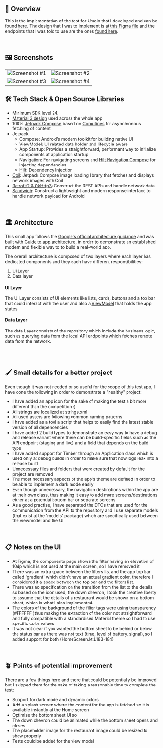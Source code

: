 ## 🎨 Overview

This is the implementation of the test for Umain that I developed and can be
found [here](https://github.com/apegroup/Code-test?tab=readme-ov-file).
The design that I was to implement
is [at this Figma file](https://www.figma.com/file/yw7DttG4w7F28tmTaxXrLh/Code-test?type=design&node-id=0-1&mode=design&t=K7zNb9PQzWqeJQMj-0)
and the endpoints that I was told to use are the
ones [found here](https://food-delivery.umain.io/swagger/).
<br>
<br>
<br>

## 🖼 Screenshots
|                                                                                                         |                                                                                                         |
|---------------------------------------------------------------------------------------------------------|---------------------------------------------------------------------------------------------------------|
| ![Screenshot #1](https://raw.github.com/OneManStudioDotSe/test-for-umain/main/screenshots/screen_1.png) | ![Screenshot #2](https://raw.github.com/OneManStudioDotSe/test-for-umain/main/screenshots/screen_2.png) |
| ![Screenshot #3](https://raw.github.com/OneManStudioDotSe/test-for-umain/main/screenshots/screen_3.png) | ![Screenshot #4](https://raw.github.com/OneManStudioDotSe/test-for-umain/main/screenshots/screen_5.png) |





## 🛠 Tech Stack & Open Source Libraries

- Minimum SDK level 24.
- [Material 3 design](https://m3.material.io/) used across the whole app
- 100% [Jetpack Compose](https://developer.android.com/jetpack/compose) based
  on [Coroutines](https://github.com/Kotlin/kotlinx.coroutines) for asynchronous fetching of content
- Jetpack
    - Compose: Android’s modern toolkit for building native UI
    - ViewModel: UI related data holder and lifecycle aware
    - App Startup: Provides a straightforward, performant way to initialize components at
      application startup
    - Navigation: For navigating screens
      and [Hilt Navigation Compose](https://developer.android.com/jetpack/compose/libraries#hilt)
      for injecting dependencies
    - [Hilt](https://dagger.dev/hilt/): Dependency Injection
- [Coil](https://github.com/coil-kt/coil): Jetpack Compose image loading library that fetches and
  displays network images with Coil
- [Retrofit2 & OkHttp3](https://github.com/square/retrofit): Construct the REST APIs and handle
  network data
- [Sandwich](https://github.com/skydoves/Sandwich): Construct a lightweight and modern response
  interface to handle network payload for Android
  <br>
  <br>
  <br>

## 🏛️ Architecture

This small app follows
the [Google's official architecture guidance](https://developer.android.com/topic/architecture) and
was built with [Guide to app architecture](https://developer.android.com/topic/architecture), in
order to demonstrate an established modern and flexible way to to build a real-world app.<br>

The overall architecture is composed of two layers where each layer has dedicated components and
they each have different responsibilities:

1. UI Layer
2. Data layer

#### UI Layer

The UI Layer consists of UI elements like lists, cards, buttons and a top bar that could interact
with the user and also
a [ViewModel](https://developer.android.com/topic/libraries/architecture/viewmodel) that holds the
app states.

#### Data Layer

The data Layer consists of the repository which include the business logic, such as querying data
from the local API endpoints which fetches remote data from the network.<br>
<br>
<br>
<br>

## 🖌️ Small details for a better project

Even though it was not needed or so useful for the scope of this test app, I have done the following
in order to demonstrate a "healthy" project:

- I have added an app icon for the sake of making the test a bit more different than the
  competition :)
- All strings are localized at strings.xml
- All used assets are following common naming patterns
- I have added as a tool a script that helps to easily find the latest stable version of all
  dependencies
- I have added 2 build types to demonstrate an easy way to have a debug and release variant where
  there can be build-specific fields such as the API endpoint (staging and live) and a field that
  depends on the build type
- I have added support for Timber through an Application class which is used only at debug builds in
  order to make sure that now logs leak into a release build
- Unnecessary files and folders that were created by default for the project are removed
- The most necessary aspects of the app's theme are defined in order to be able to implement a dark
  mode easily
- Even though unnecessary, the navigation destinations within the app are at their own class, thus
  making it easy to add more screens/destinations either at a potential bottom bar or separate
  screens
- As a good practise, I have separated the DTOs that are used for the communication from the API to
  the repository and I use separate models (that exist at the 'models' package) which are
  specifically used between the viewmodel and the UI
  <br>
  <br>
  <br>

## 📋 Notes on the UI

- At Figma, the components page shows the filter having an elevation of 10dp which is not used at
  the main screen, so I have removed it
- There was an extra space between the filters list and the app top bar called 'gradient' which
  didn't have an actual gradient color, therefore I considered it a space between the top bar and
  the filters list.
- There was no specification on the transition from the list to the details so based on the icon
  used, the down chevron, I took the creative liberty to assume that the details of a restaurant
  would be shown on a bottom sheet, which is what I also implemented.
- The colors of the background of the filter tags were using transparency (#FFFFFF )thus making the
  extraction
  of the color not straightforward and fully compatible with a standardised Material theme so I had
  to use specific color values
- It was not clear if you wanted the bottom sheet to be behind or below the status bar as there was
  not text (time, level of battery, signal), so I added support for both (HomeScreen.kt:L183-184)
  <br>
  <br>
  <br>

## 🪴 Points of potential improvement

There are a few things here and there that could be potentially be improved but I skipped them for
the sake of taking a reasonable time to complete the test:

- Support for dark mode and dynamic colors
- Add a splash screen where the content for the app is fetched so it is available instantly at the
  Home screen
- Optimise the bottom sheet UI so
- The down chevron could be animated while the bottom sheet opens and closes
- The placeholder image for the restaurant image could be resized to show properly
- Tests could be added for the view model